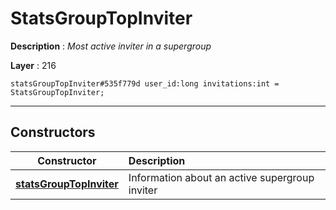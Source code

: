 # StatsGroupTopInviter

**Description** : *Most active inviter in a supergroup*

**Layer** : 216

```tl
statsGroupTopInviter#535f779d user_id:long invitations:int = StatsGroupTopInviter;
```

---

## Constructors

| Constructor | Description |
| :---: | :--- |
| [**statsGroupTopInviter**](constructor/statsGroupTopInviter) | Information about an active supergroup inviter |